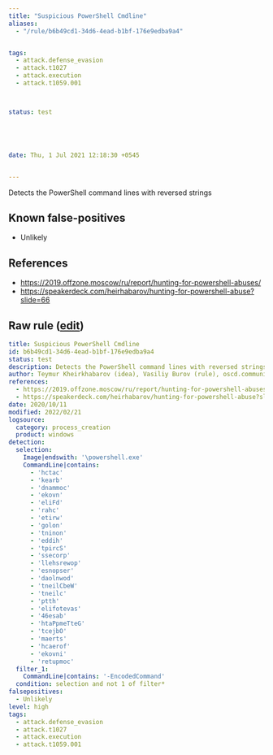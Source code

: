 ```yaml
---
title: "Suspicious PowerShell Cmdline"
aliases:
  - "/rule/b6b49cd1-34d6-4ead-b1bf-176e9edba9a4"


tags:
  - attack.defense_evasion
  - attack.t1027
  - attack.execution
  - attack.t1059.001



status: test





date: Thu, 1 Jul 2021 12:18:30 +0545


---
```


Detects the PowerShell command lines with reversed strings

<!--more-->


## Known false-positives

* Unlikely



## References

* https://2019.offzone.moscow/ru/report/hunting-for-powershell-abuses/
* https://speakerdeck.com/heirhabarov/hunting-for-powershell-abuse?slide=66


## Raw rule ([edit](https://github.com/SigmaHQ/sigma/edit/master/rules/windows/process_creation/proc_creation_win_powershell_cmdline_reversed_strings.yml))
```yaml
title: Suspicious PowerShell Cmdline
id: b6b49cd1-34d6-4ead-b1bf-176e9edba9a4
status: test
description: Detects the PowerShell command lines with reversed strings
author: Teymur Kheirkhabarov (idea), Vasiliy Burov (rule), oscd.community, Tim Shelton
references:
  - https://2019.offzone.moscow/ru/report/hunting-for-powershell-abuses/
  - https://speakerdeck.com/heirhabarov/hunting-for-powershell-abuse?slide=66
date: 2020/10/11
modified: 2022/02/21
logsource:
  category: process_creation
  product: windows
detection:
  selection:
    Image|endswith: '\powershell.exe'
    CommandLine|contains:
      - 'hctac'
      - 'kearb'
      - 'dnammoc'
      - 'ekovn'
      - 'eliFd'
      - 'rahc'
      - 'etirw'
      - 'golon'
      - 'tninon'
      - 'eddih'
      - 'tpircS'
      - 'ssecorp'
      - 'llehsrewop'
      - 'esnopser'
      - 'daolnwod'
      - 'tneilCbeW'
      - 'tneilc'
      - 'ptth'
      - 'elifotevas'
      - '46esab'
      - 'htaPpmeTteG'
      - 'tcejbO'
      - 'maerts'
      - 'hcaerof'
      - 'ekovni'
      - 'retupmoc'
  filter_1:
    CommandLine|contains: '-EncodedCommand'
  condition: selection and not 1 of filter*
falsepositives:
  - Unlikely
level: high
tags:
  - attack.defense_evasion
  - attack.t1027
  - attack.execution
  - attack.t1059.001

```

